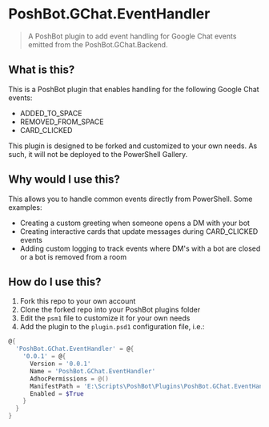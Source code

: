 # PoshBot.GChat.EventHandler
> A PoshBot plugin to add event handling for Google Chat events emitted from the PoshBot.GChat.Backend.

## What is this?

This is a PoshBot plugin that enables handling for the following Google Chat events:
* ADDED_TO_SPACE
* REMOVED_FROM_SPACE
* CARD_CLICKED

This plugin is designed to be forked and customized to your own needs. As such, it will not be deployed to the PowerShell Gallery.

## Why would I use this?

This allows you to handle common events directly from PowerShell. Some examples:

* Creating a custom greeting when someone opens a DM with your bot
* Creating interactive cards that update messages during CARD_CLICKED events
* Adding custom logging to track events where DM's with a bot are closed or a bot is removed from a room

## How do I use this?

1. Fork this repo to your own account
2. Clone the forked repo into your PoshBot plugins folder
3. Edit the `psm1` file to customize it for your own needs
4. Add the plugin to the `plugin.psd1` configuration file, i.e.:

```powershell
@{
  'PoshBot.GChat.EventHandler' = @{
    '0.0.1' = @{
      Version = '0.0.1'
      Name = 'PoshBot.GChat.EventHandler'
      AdhocPermissions = @()
      ManifestPath = 'E:\Scripts\PoshBot\Plugins\PoshBot.GChat.EventHandler\PoshBot.GChat.EventHandler.psd1'
      Enabled = $True
    }
  }
}
```
